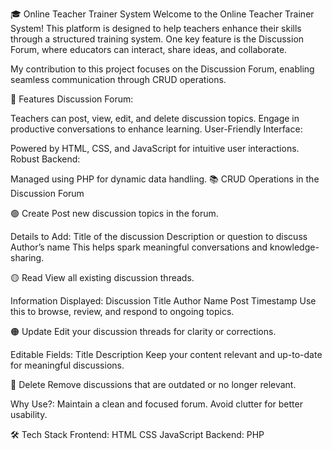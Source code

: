 🎓 Online Teacher Trainer System
Welcome to the Online Teacher Trainer System! This platform is designed to help teachers enhance their skills through a structured training system. One key feature is the Discussion Forum, where educators can interact, share ideas, and collaborate.

My contribution to this project focuses on the Discussion Forum, enabling seamless communication through CRUD operations.

🚀 Features
Discussion Forum:

Teachers can post, view, edit, and delete discussion topics.
Engage in productive conversations to enhance learning.
User-Friendly Interface:

Powered by HTML, CSS, and JavaScript for intuitive user interactions.
Robust Backend:

Managed using PHP for dynamic data handling.
📚 CRUD Operations in the Discussion Forum

🟢 Create
Post new discussion topics in the forum.

Details to Add:
Title of the discussion
Description or question to discuss
Author’s name
This helps spark meaningful conversations and knowledge-sharing.

🟡 Read
View all existing discussion threads.

Information Displayed:
Discussion Title
Author Name
Post Timestamp
Use this to browse, review, and respond to ongoing topics.

🟠 Update
Edit your discussion threads for clarity or corrections.

Editable Fields:
Title
Description
Keep your content relevant and up-to-date for meaningful discussions.

🔴 Delete
Remove discussions that are outdated or no longer relevant.

Why Use?:
Maintain a clean and focused forum.
Avoid clutter for better usability.


🛠️ Tech Stack
Frontend:
HTML
CSS
JavaScript
Backend:
PHP
